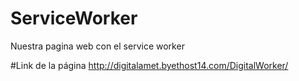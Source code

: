 # ServiceWorker
Nuestra pagina web con el service worker

#Link de la página
http://digitalamet.byethost14.com/DigitalWorker/
